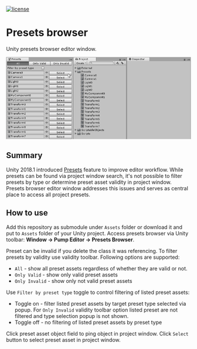 [![license](https://img.shields.io/github/license/rfadeev/presets-browser.svg)](https://github.com/rfadeev/presets-browser/blob/master/LICENSE.md)

# Presets browser
Unity presets browser editor window.

![screencast](Documentation/presets-browser-demo.gif)

## Summary
Unity 2018.1 introduced [Presets](https://docs.unity3d.com/2018.1/Documentation/ScriptReference/Presets.Preset.html) feature
to improve editor workflow. While presets can be found via project window search, it's not possible to filter presets by type or
determine preset asset validity in project window. Presets browser editor window addresses this issues and serves as central
place to access all project presets.

## How to use
Add this repository as submodule under `Assets` folder or download it and put to `Assets` folder of your Unity project. Access
presets browser via Unity toolbar: **Window -> Pump Editor -> Presets Browser**.

Preset can be invalid if you delete the class it was referencing. To filter presets by validity use validity toolbar.
Following options are supported:
* `All` - show all preset assets regardless of whether they are valid or not.
* `Only Valid` - show only valid preset assets
* `Only Invalid` - show only not valid preset assets

Use `Filter by preset type` toggle to control filtering of listed preset assets:
* Toggle on - filter listed preset assets by target preset type selected via popup. For `Only Invalid` validity toolbar option
listed preset are not filtered and type selection popup is not shown.
* Toggle off - no filtering of listed preset assets by preset type

Click preset asset object field to ping object in project window. Click `Select` button to select preset asset in project window.
